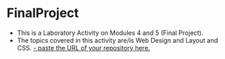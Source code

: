 # FinalProject
- This is a Laboratory Activity on Modules 4 and 5 (Final Project).
 - The topics covered in this activity are/is Web Design and Layout and CSS.
 [- paste the URL of your repository here.](https://github.com/SimonaAmparoLRoda/FinalProject)
